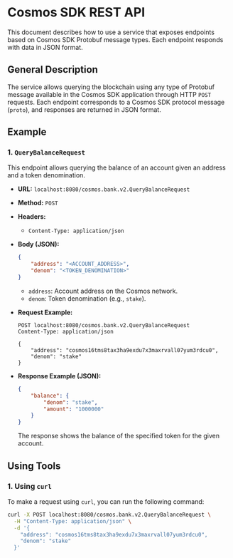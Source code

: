 # Cosmos SDK REST API

This document describes how to use a service that exposes endpoints based on Cosmos SDK Protobuf message types. Each endpoint responds with data in JSON format.

## General Description

The service allows querying the blockchain using any type of Protobuf message available in the Cosmos SDK application through HTTP `POST` requests. Each endpoint corresponds to a Cosmos SDK protocol message (`proto`), and responses are returned in JSON format.

## Example

### 1. `QueryBalanceRequest`

This endpoint allows querying the balance of an account given an address and a token denomination.

- **URL:** `localhost:8080/cosmos.bank.v2.QueryBalanceRequest`

- **Method:** `POST`

- **Headers:**

  - `Content-Type: application/json`

- **Body (JSON):**

  ```json
  {
      "address": "<ACCOUNT_ADDRESS>",
      "denom": "<TOKEN_DENOMINATION>"
  }
  ```

  - `address`: Account address on the Cosmos network.
  - `denom`: Token denomination (e.g., `stake`).

- **Request Example:**

  ```
  POST localhost:8080/cosmos.bank.v2.QueryBalanceRequest
  Content-Type: application/json

  {
      "address": "cosmos16tms8tax3ha9exdu7x3maxrvall07yum3rdcu0",
      "denom": "stake"
  }
  ```

- **Response Example (JSON):**

  ```json
  {
      "balance": {
          "denom": "stake",
          "amount": "1000000"
      }
  }
  ```

  The response shows the balance of the specified token for the given account.

## Using Tools

### 1. Using `curl`

To make a request using `curl`, you can run the following command:

```bash
curl -X POST localhost:8080/cosmos.bank.v2.QueryBalanceRequest \
  -H "Content-Type: application/json" \
  -d '{
    "address": "cosmos16tms8tax3ha9exdu7x3maxrvall07yum3rdcu0",
    "denom": "stake"
  }'
```